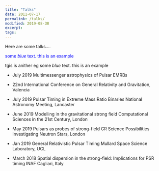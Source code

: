 ```yaml
---
title: "Talks"
date: 2011-07-17
permalink: /talks/
modified: 2019-08-30
excerpt:
tags:
---
```

Here are some talks....

<span style="color:blue">some *blue* text. this is an example </span>

<span style="color:$link-color">tgis is anither eg some *blue* text. this is an example </span>







* July 2019 Multimessenger astrophysics of Pulsar EMRBs

* 22nd International Conference on General Relativity and Gravitation, Valencia

* July 2019 Pulsar Timing in Extreme Mass Ratio Binaries
National Astronomy Meeting, Lancaster

* June 2019 Modelling in the gravitational strong field
Computational Sciences in the 21st Century, London

* May 2019 Pulsars as probes of strong-field GR
Science Possibilities Investigating Neutron Stars, London

* Jan 2019 General Relativistic Pulsar Timing
Mullard Space Science Laboratory, UCL

* March 2018 Spatial dispersion in the strong-field: Implications for PSR timing
INAF Cagliari, Italy